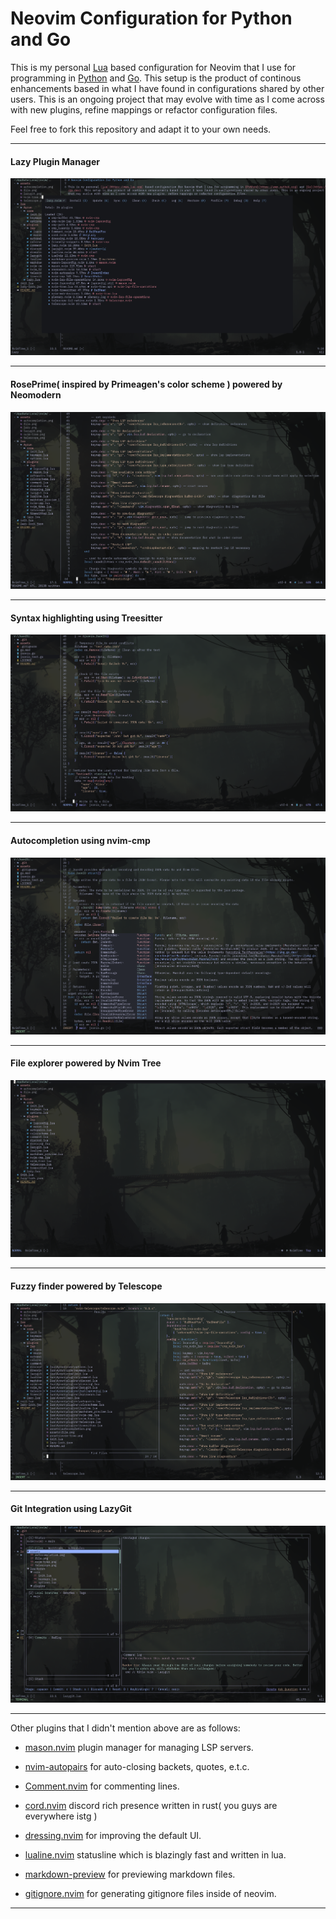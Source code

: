 # Neovim Configuration for Python and Go

This is my personal [Lua](https://www.lua.org) based configuration for Neovim that I use for programming in [Python](https://www.python.org) and [Go](https://go.dev). This setup is the product of continous enhancements based in what I have found in configurations shared by other users. This is an ongoing project that may evolve with time as I come across with new plugins, refine mappings or refactor configuration files.

Feel free to fork this repository and adapt it to your own needs.

---

#### Lazy Plugin Manager

<img src="./assets/lazy.png"></img>

---

#### RosePrime( inspired by Primeagen's color scheme ) powered by Neomodern

<img src="./assets/colorscheme.png"></img>

---

#### Syntax highlighting using Treesitter

<img src="./assets/treesitter.png"></img>

---

#### Autocompletion using nvim-cmp

<img src="./assets/autocompletion.png"></img>

---

#### File explorer powered by Nvim Tree

<img src="./assets/nvim-tree.png"></img>

---

#### Fuzzy finder powered by Telescope

<img src="./assets/telescope.png"></img>

---

#### Git Integration using LazyGit

<img src="./assets/lazygit.png"></img>

---

Other plugins that I didn't mention above are as follows:

- [mason.nvim](https://github.com/williamboman/mason.nvim) plugin manager for managing LSP servers.

- [nvim-autopairs](https://github.com/windwp/nvim-autopairs) for auto-closing backets, quotes, e.t.c.

- [Comment.nvim](https://github.com/numToStr/Comment.nvim) for commenting lines.

- [cord.nvim](https://github.com/vyfor/cord.nvim) discord rich presence written in rust( you guys are everywhere istg )

- [dressing.nvim](https://github.com/stevearc/dressing.nvim) for improving the default UI.

- [lualine.nvim](https://github.com/nvim-lualine/lualine.nvim) statusline which is blazingly fast and written in lua.

- [markdown-preview](https://github.com/iamcco/markdown-preview) for previewing markdown files.

- [gitignore.nvim](https://github.com/wintermute-cell/gitignore.nvim) for generating gitignore files inside of neovim.

---
